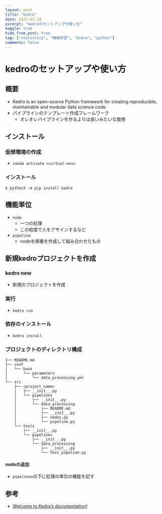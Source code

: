 ```yaml
---
layout: post
title: "kedro"
date: 2022-02-24
excerpt: "kedroのセットアップや使い方"
kaggle: true
hide_from_post: true
tag: ["statistics", "機械学習", "kedro", "python"]
comments: false
---
```


# kedroのセットアップや使い方

## 概要
 - Kedro is an open-source Python framework for creating reproducible, maintainable and modular data science code. 
 - パイプラインのテンプレート作成フレームワーク
   - オレオレパイプラインを作るよりは良いみたいな発想

## インストール

### 仮想環境の作成
 - `conda activate <virtual-env>`

### インストール

```console
$ python3 -m pip install kedro
```

## 機能単位
 - `node`
   - 一つの処理
   - この粒度で人をアサインするなど
 - `pipeline`
   - nodeを順番を作成して組み合わせたもの


## 新規kedroプロジェクトを作成

### kedro new
 - 新規のプロジェクトを作成

### 実行
 - `kedro run`

### 依存のインストール
 - `kedro install`

### プロジェクトのディレクトリ構成

```config
├── README.md
├── conf
│   └── base
│       └── parameters
│           └── data_processing.yml
└── src
    ├── <project_name>
    │   ├── __init__.py
    │   └── pipelines
    │       ├── __init__.py
    │       └── data_processing
    │           ├── README.md
    │           ├── __init__.py
    │           ├── nodes.py
    │           └── pipeline.py
    └── tests
        ├── __init__.py
        └── pipelines
            ├── __init__.py
            └── data_processing
                ├── __init__.py
                └── test_pipeline.py
```

#### nodeの追加
 - `pipelines`の下に処理の単位の機能を記す

## 参考
 - [Welcome to Kedro’s documentation!](https://kedro.readthedocs.io/en/stable/)
